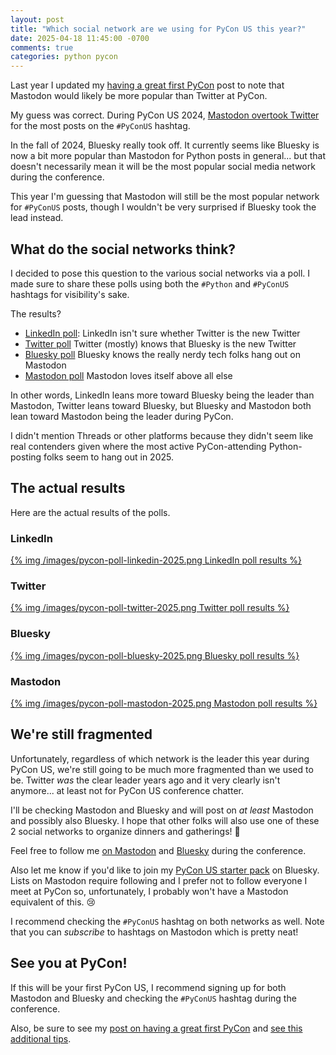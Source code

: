 ```yaml
---
layout: post
title: "Which social network are we using for PyCon US this year?"
date: 2025-04-18 11:45:00 -0700
comments: true
categories: python pycon
---
```


Last year I updated my [having a great first PyCon][pycon post] post to note that Mastodon would likely be more popular than Twitter at PyCon.

My guess was correct.
During PyCon US 2024, [Mastodon overtook Twitter][] for the most posts on the `#PyConUS` hashtag.

In the fall of 2024, Bluesky really took off.
It currently seems like Bluesky is now a bit more popular than Mastodon for Python posts in general... but that doesn't necessarily mean it will be the most popular social media network during the conference.

This year I'm guessing that Mastodon will still be the most popular network for `#PyConUS` posts, though I wouldn't be very surprised if Bluesky took the lead instead.

## What do the social networks think?

I decided to pose this question to the various social networks via a poll. I made sure to share these polls using both the `#Python` and `#PyConUS` hashtags for visibility's sake.

The results?

- [LinkedIn poll][]: LinkedIn isn't sure whether Twitter is the new Twitter
- [Twitter poll][] Twitter (mostly) knows that Bluesky is the new Twitter
- [Bluesky poll][] Bluesky knows the really nerdy tech folks hang out on Mastodon
- [Mastodon poll][] Mastodon loves itself above all else

In other words, LinkedIn leans more toward Bluesky being the leader than Mastodon, Twitter leans toward Bluesky, but Bluesky and Mastodon both lean toward Mastodon being the leader during PyCon.

I didn't mention Threads or other platforms because they didn't seem like real contenders given where the most active PyCon-attending Python-posting folks seem to hang out in 2025.

## The actual results

Here are the actual results of the polls.

### LinkedIn

[{% img /images/pycon-poll-linkedin-2025.png LinkedIn poll results %}][linkedin poll]

### Twitter

[{% img /images/pycon-poll-twitter-2025.png Twitter poll results %}][twitter poll]

### Bluesky

[{% img /images/pycon-poll-bluesky-2025.png Bluesky poll results %}][bluesky poll]

### Mastodon

[{% img /images/pycon-poll-mastodon-2025.png Mastodon poll results %}][mastodon poll]

## We're still fragmented

Unfortunately, regardless of which network is the leader this year during PyCon US, we're still going to be much more fragmented than we used to be. Twitter *was* the clear leader years ago and it very clearly isn't anymore... at least not for PyCon US conference chatter.

I'll be checking Mastodon and Bluesky and will post on *at least* Mastodon and possibly also Bluesky. I hope that other folks will also use one of these 2 social networks to organize dinners and gatherings! 🤞

Feel free to follow me [on Mastodon](https://mastodon.social/@treyhunner) and [Bluesky](https://mastodon.social/@treyhunner) during the conference.

Also let me know if you'd like to join my [PyCon US starter pack](https://bsky.app/profile/trey.io/post/3ln45jpzmik2c) on Bluesky.
Lists on Mastodon require following and I prefer not to follow everyone I meet at PyCon so, unfortunately, I probably won't have a Mastodon equivalent of this. 😢

I recommend checking the `#PyConUS` hashtag on both networks as well.
Note that you can *subscribe* to hashtags on Mastodon which is pretty neat!

## See you at PyCon!

If this will be your first PyCon US, I recommend signing up for both Mastodon and Bluesky and checking the `#PyConUS` hashtag during the conference.

Also, be sure to see my [post on having a great first PyCon][pycon post] and [see this additional tips](https://mastodon.social/@treyhunner/112448459788776426).


[pycon post]: https://treyhunner.com/2018/04/how-to-make-the-most-of-your-first-pycon/
[mastodon overtook twitter]: https://mastodon.social/@treyhunner/112453920848761679
[linkedin poll]: https://www.linkedin.com/posts/treyhunner_pyconus-python-activity-7313960284581216256-DdzA/
[twitter poll]: https://x.com/treyhunner/status/1908187705965703323
[bluesky poll]: https://bsky.app/profile/trey.io/post/3llyswsgkut2h
[mastodon poll]: https://mastodon.social/@treyhunner/114280595068705311

